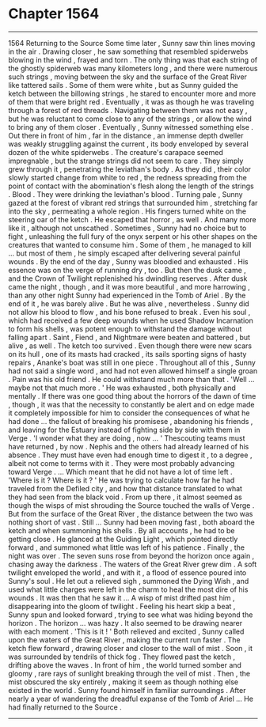 
# Chapter 1564


---

1564 Returning to the Source
Some time later , Sunny saw thin lines moving in the air . Drawing closer , he saw something that resembled spiderwebs blowing in the wind , frayed and torn .
The only thing was that each string of the ghostly spiderweb was many kilometers long , and there were numerous such strings , moving between the sky and the surface of the Great River like tattered sails .
Some of them were white , but as Sunny guided the ketch between the billowing strings , he stared to encounter more and more of them that were bright red . Eventually , it was as though he was traveling through a forest of red threads .
Navigating between them was not easy , but he was reluctant to come close to any of the strings , or allow the wind to bring any of them closer .
Eventually , Sunny witnessed something else . Out there in front of him , far in the distance , an immense depth dweller was weakly struggling against the current , its body enveloped by several dozen of the white spiderwebs . The creature's carapace seemed impregnable , but the strange strings did not seem to care . They simply grew through it , penetrating the leviathan's body .
As they did , their color slowly started change from white to red , the redness spreading from the point of contact with the abomination's flesh along the length of the strings .
Blood . They were drinking the leviathan's blood .
Turning pale , Sunny gazed at the forest of vibrant red strings that surrounded him , stretching far into the sky , permeating a whole region . His fingers turned white on the steering oar of the ketch .
He escaped that horror , as well .
And many more like it , although not unscathed .
Sometimes , Sunny had no choice but to fight , unleashing the full fury of the onyx serpent or his other shapes on the creatures that wanted to consume him . Some of them , he managed to kill … but most of them , he simply escaped after delivering several painful wounds .
By the end of the day , Sunny was bloodied and exhausted . His essence was on the verge of running dry , too .
But then the dusk came , and the Crown of Twilight replenished his dwindling reserves .
After dusk came the night , though , and it was more beautiful , and more harrowing , than any other night Sunny had experienced in the Tomb of Ariel .
By the end of it , he was barely alive .
But he was alive , nevertheless .
Sunny did not allow his blood to flow , and his bone refused to break . Even his soul , which had received a few deep wounds when he used Shadow Incarnation to form his shells , was potent enough to withstand the damage without falling apart .
Saint , Fiend , and Nightmare were beaten and battered , but alive , as well .
The ketch too survived . Even though there were new scars on its hull , one of its masts had cracked , its sails sporting signs of hasty repairs , Ananke's boat was still in one piece .
Throughout all of this , Sunny had not said a single word , and had not even allowed himself a single groan .
Pain was his old friend . He could withstand much more than that .
'Well … maybe not that much more . '
He was exhausted , both physically and mentally . If there was one good thing about the horrors of the dawn of time , though , it was that the necessity to constantly be alert and on edge made it completely impossible for him to consider the consequences of what he had done … the fallout of breaking his promisese , abandoning his friends , and leaving for the Estuary instead of fighting side by side with them in Verge .
'I wonder what they are doing , now ... '
Thescouting teams must have returned , by now . Nephis and the others had already learned of his absence . They must have even had enough time to digest it , to a degree , albeit not come to terms with it .
They were most probably advancing toward Verge .
… Which meant that he did not have a lot of time left .
'Where is it ? Where is it ? '
He was trying to calculate how far he had traveled from the Defiled city , and how that distance translated to what they had seen from the black void . From up there , it almost seemed as though the wisps of mist shrouding the Source touched the walls of Verge .
But from the surface of the Great River , the distance between the two was nothing short of vast .
Still … Sunny had been moving fast , both aboard the ketch and when summoning his shells .
By all accounts , he had to be getting close .
He glanced at the Guiding Light , which pointed directly forward , and summoned what little was left of his patience .
Finally , the night was over .
The seven suns rose from beyond the horizon once again , chasing away the darkness . The waters of the Great River grew dim . A soft twilight enveloped the world , and with it , a flood of essence poured into Sunny's soul .
He let out a relieved sigh , summoned the Dying Wish , and used what little charges were left in the charm to heal the most dire of his wounds .
It was then that he saw it …
A wisp of mist drifted past him , disappearing into the gloom of twilight .
Feeling his heart skip a beat , Sunny spun and looked forward , trying to see what was hiding beyond the horizon .
The horizon … was hazy . It also seemed to be drawing nearer with each moment .
'This is it ! '
Both relieved and excited , Sunny called upon the waters of the Great River , making the current run faster . The ketch flew forward , drawing closer and closer to the wall of mist .
Soon , it was surrounded by tendrils of thick fog . They flowed past the ketch , drifting above the waves . In front of him , the world turned somber and gloomy , rare rays of sunlight breaking through the veil of mist .
Then , the mist obscured the sky entirely , making it seem as though nothing else existed in the world .
Sunny found himself in familiar surroundings .
After nearly a year of wandering the dreadful expanse of the Tomb of Ariel …
He had finally returned to the Source .

---

